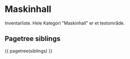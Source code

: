 # Maskinhall
Inventarliste. Hele Kategori "Maskinhall" er et testområde.

## Pagetree siblings

{{ pagetree(siblings) }}
